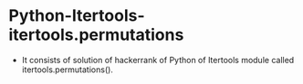 # Python-Itertools-itertools.permutations
- It consists of solution of hackerrank of Python of Itertools module called itertools.permutations().
